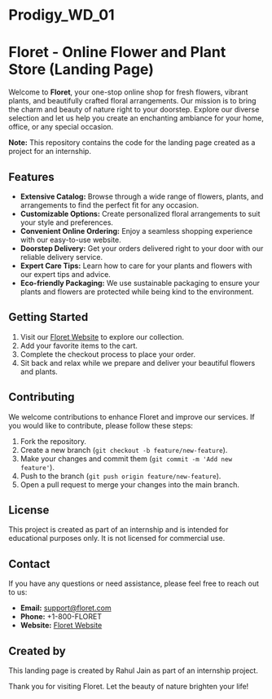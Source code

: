 # Prodigy_WD_01
# Floret - Online Flower and Plant Store (Landing Page)

Welcome to **Floret**, your one-stop online shop for fresh flowers, vibrant plants, and beautifully crafted floral arrangements. Our mission is to bring the charm and beauty of nature right to your doorstep. Explore our diverse selection and let us help you create an enchanting ambiance for your home, office, or any special occasion.

**Note:** This repository contains the code for the landing page created as a project for an internship.

## Features
- **Extensive Catalog:** Browse through a wide range of flowers, plants, and arrangements to find the perfect fit for any occasion.
- **Customizable Options:** Create personalized floral arrangements to suit your style and preferences.
- **Convenient Online Ordering:** Enjoy a seamless shopping experience with our easy-to-use website.
- **Doorstep Delivery:** Get your orders delivered right to your door with our reliable delivery service.
- **Expert Care Tips:** Learn how to care for your plants and flowers with our expert tips and advice.
- **Eco-friendly Packaging:** We use sustainable packaging to ensure your plants and flowers are protected while being kind to the environment.

## Getting Started
1. Visit our [Floret Website](https://floret12.netlify.app/) to explore our collection.
2. Add your favorite items to the cart.
3. Complete the checkout process to place your order.
4. Sit back and relax while we prepare and deliver your beautiful flowers and plants.

## Contributing
We welcome contributions to enhance Floret and improve our services. If you would like to contribute, please follow these steps:
1. Fork the repository.
2. Create a new branch (`git checkout -b feature/new-feature`).
3. Make your changes and commit them (`git commit -m 'Add new feature'`).
4. Push to the branch (`git push origin feature/new-feature`).
5. Open a pull request to merge your changes into the main branch.

## License
This project is created as part of an internship and is intended for educational purposes only. It is not licensed for commercial use.

## Contact
If you have any questions or need assistance, please feel free to reach out to us:
- **Email:** support@floret.com
- **Phone:** +1-800-FLORET
- **Website:** [Floret Website](https://floret12.netlify.app/)

## Created by
This landing page is created by Rahul Jain as part of an internship project.

Thank you for visiting Floret. Let the beauty of nature brighten your life!
